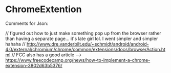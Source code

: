 # ChromeExtention


Comments for Json: 

//   figured out how to just make something pop up from the browser rather than having a separate page... it's late girl lol. I went simpler and simpler hahaha
//   http://www.dre.vanderbilt.edu/~schmidt/android/android-4.0/external/chromium/chrome/common/extensions/docs/browserAction.html
//   FCC also has a good article --> https://www.freecodecamp.org/news/how-to-implement-a-chrome-extension-3802d63b5376/
